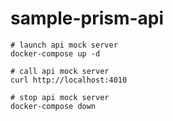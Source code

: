 # sample-prism-api

```
# launch api mock server
docker-compose up -d

# call api mock server
curl http://localhost:4010

# stop api mock server
docker-compose down

```
